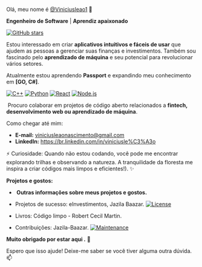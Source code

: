 Olá, meu nome é [@Viniciusleao1](https://github.com/Viniciusleao1) 👋

**Engenheiro de Software** | **Aprendiz apaixonado**

 [![GitHub stars](https://img.shields.io/github/stars/viniciusleao1?style=social)](https://github.com/viniciusleao1)

 Estou interessado em criar **aplicativos intuitivos e fáceis de usar** que ajudem as pessoas a gerenciar suas finanças e investimentos.  Também sou fascinado pelo **aprendizado de máquina** e seu potencial para revolucionar vários setores.

 Atualmente estou aprendendo **Passport** e expandindo meu conhecimento em **[GO, C#]**.
 
  [![C++](https://img.shields.io/badge/C%2B%2B-00599C?style=flat-square)](https://en.wikipedia.org/wiki/C%2B%2B)
[![Python](https://img.shields.io/badge/python-3670A0?style=flat-square)](https://www.python.org/)
[![React](https://img.shields.io/badge/React-20232A?style=flat-square)](https://reactjs.org/)
[![Node.js](https://img.shields.io/badge/Node.js-43B02A?style=flat-square)](https://nodejs.org/)

️ Procuro colaborar em projetos de código aberto relacionados a **fintech, desenvolvimento web ou aprendizado de máquina**. 

 Como chegar até mim:

* **E-mail:** viniciusleaonascimento@gmail.com
* **LinkedIn:** https://br.linkedin.com/in/viniciusle%C3%A3o  


⚡ Curiosidade: Quando não estou codando, você pode me encontrar explorando trilhas e observando a natureza. A tranquilidade da floresta me inspira a criar códigos mais limpos e eficientes!).  ‍✨

**Projetos e gostos:**

* **️ Outras informações sobre meus projetos e gostos.**

* Projetos de sucesso: eInvestimentos, Jazila Baazar. [![License](https://img.shields.io/badge/License-MIT-yellow.svg)](https://opensource.org/licenses/MIT)
* Livros: Código limpo - Robert Cecil Martin. 
* Contribuições: Jazila-Baazar. [![Maintenance](https://img.shields.io/badge/maintenance-active-green.svg)](https://github.com/YourRepo/YourProject)

**Muito obrigado por estar aqui .** 🌱

Espero que isso ajude! Deixe-me saber se você tiver alguma outra dúvida. 📫




